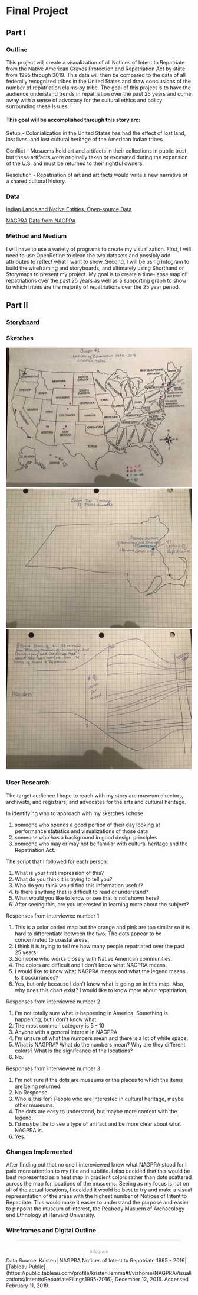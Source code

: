 # Final Project
## Part I
### Outline
This project will create a visualization of all Notices of Intent to Repatriate from the Native American Graves Protection and Repatriation Act by state from 1995 through 2019.  This data will then be compared to the data of all federally recognized tribes in the United States and draw conclusions of the number of repatriation claims by tribe. The goal of this project is to have the audience understand trends in repatriation over the past 25 years and come away with a sense of advocacy for the cultural ethics and policy surrounding these issues. 
#### This goal will be accomplished through this story arc:
Setup - Colonialization in the United States has had the effect of lost land, lost lives, and lost cultural heritage of the American Indian tribes.

Conflict - Musuems hold art and artifacts in their collections in public trust, but these artifacts were originally taken or excavated during the expansion of the U.S. and must be returned to their rightful owners. 

Resolution - Repatriation of art and artifacts would write a new narrative of a shared cultural history. 


### Data
[Indian Lands and Native Entities, Open-source Data](https://hifld-geoplatform.opendata.arcgis.com/datasets/indian-lands-and-native-entities)

[NAGPRA](https://www.nps.gov/nagpra/FED_NOTICES/NAGPRADIR/index2.htm)
[Data from NAGPRA](NAGPRA_Data.md)

### Method and Medium
I will have to use a variety of programs to create my visualization. First, I will need to use OpenRefine to clean the two datasets and possibly add attributes to reflect what I want to show. Second, I will be using Infogram to build the wireframing and storyboards, and ultimately using Shorthand or Storymaps to present my project. My goal is to create a time-lapse map of repatriations over the past 25 years as well as a supporting graph to show to which tribes are the majority of repatriations over the 25 year period. 

## Part II

### [Storyboard](https://app.milanote.com/1GVJrk1IZH0g6A)

### Sketches
![First Draft of NAGPRA Map](NAGPRA_Map.jpg)
![Sketch of Zoom-in on Massachusetts](Massachusetts.jpg)
![Sketch of Graph 3](AlluvialChart.jpg)


### User Research
The target audience I hope to reach with my story are museum directors, archivists, and registrars, and advocates for the arts and cultural heritage. 

In identifying who to approach with my sketches I chose 
1) someone who spends a good portion of their day looking at performance statistics and visualizations of those data
2) someone who has a background in good design principles
3) someone who may or may not be familiar with cultural heritage and the Repatriation Act. 

The script that I followed for each person:
1) What is your first impression of this?
2) What do you think it is trying to tell you?
3) Who do you think would find this information useful?
4) Is there anything that is difficult to read or understand?
5) What would you like to know or see that is not shown here?
6) After seeing this, are you interested in learning more about the subject?

Responses from interviewee number 1
1) This is a color coded map but the orange and pink are too similar so it is hard to differentiate between the two. The dots appear to be concentrated to coastal areas. 
2) I think it is trying to tell me how many people repatriated over the past 25 years. 
3) Someone who works closely with Native American communities. 
4) The colors are difficult and I don't know what NAGPRA means. 
5) I would like to know what NAGPRA means and what the legend means. Is it occurrances?
6) Yes, but only because I don't know what is going on in this map. Also, why does this chart exist? I would like to know more about repatriation. 

Responses from interviewee number 2
1) I'm not totally sure what is happening in America. Something is happening, but I don't know what. 
2) The most common category is 5 - 10
3) Anyone with a general interest in NAGPRA
4) I'm unsure of what the numbers mean and there is a lot of white space. 
5) What is NAGPRA? What do the numbers mean? Why are they different colors? What is the signifcance of the locations?
6) No.

Responses from interviewee number 3
1) I'm not sure if the dots are museums or the places to which the items are being returned.
2) No Response
3) Who is this for? People who are interested in cultural heritage, maybe other museums. 
4) The dots are easy to understand, but maybe more context with the legend. 
5) I'd maybe like to see a type of artifact and be more clear about what NAGPRA is.
6) Yes. 

### Changes Implemented
After finding out that no one I intereviewed knew what NAGPRA stood for I paid more attention to my title and subtitle. I also decided that this would be best represented as a heat map in gradient colors rather than dots scattered across the map for locations of the musuems. Seeing as my focus is not on all of the actual locations, I decided it would be best to try and make a visual representation of the areas with the highest number of Notices of Intent to Repatriate. This would make it easier to understand the purpose and easier to pinpoint the museum of interest, the Peabody Musuem of Archaeology and Ethnology at Harvard University. 

### Wireframes and Digital Outline
<div class="infogram-embed" data-id="e74e0696-1886-48fd-b386-07c8b2b3d4c3" data-type="interactive" data-title=""></div><script>!function(e,t,s,i){var n="InfogramEmbeds",o=e.getElementsByTagName("script")[0],d=/^http:/.test(e.location)?"http:":"https:";if(/^\/{2}/.test(i)&&(i=d+i),window[n]&&window[n].initialized)window[n].process&&window[n].process();else if(!e.getElementById(s)){var r=e.createElement("script");r.async=1,r.id=s,r.src=i,o.parentNode.insertBefore(r,o)}}(document,0,"infogram-async","https://e.infogram.com/js/dist/embed-loader-min.js");</script><div style="padding:8px 0;font-family:Arial!important;font-size:13px!important;line-height:15px!important;text-align:center;border-top:1px solid #dadada;margin:0 30px"><br><a href="https://infogram.com" style="color:#989898!important;text-decoration:none!important;" target="_blank" rel="nofollow">Infogram</a></div>
Data Source: Kristen| NAGPRA Notices of Intent to Repatriate 1995 - 2016|[Tableau Public](https://public.tableau.com/profile/kristen.iemma#!/vizhome/NAGPRAVisualizations/IntenttoRepatriateFilings1995-2016), December 12, 2016. Accessed February 11, 2019. 


